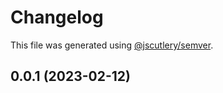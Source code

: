 # Changelog

This file was generated using [@jscutlery/semver](https://github.com/jscutlery/semver).

## 0.0.1 (2023-02-12)
